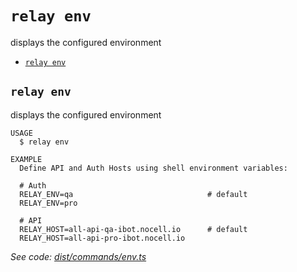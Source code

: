 `relay env`
===========

displays the configured environment

* [`relay env`](#relay-env)

## `relay env`

displays the configured environment

```
USAGE
  $ relay env

EXAMPLE
  Define API and Auth Hosts using shell environment variables:

  # Auth
  RELAY_ENV=qa                              # default
  RELAY_ENV=pro

  # API
  RELAY_HOST=all-api-qa-ibot.nocell.io      # default
  RELAY_HOST=all-api-pro-ibot.nocell.io
```

_See code: [dist/commands/env.ts](https://github.com/relaypro/relay-cli/blob/v0.0.4/dist/commands/env.ts)_
